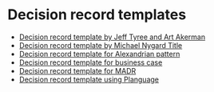 # Decision record templates

* [Decision record template by Jeff Tyree and Art Akerman](decision-record-template-by-jeff-tyree-and-art-akerman/index.md)
* [Decision record template by Michael Nygard
Title](decision-record-template-by-michael-nygard/index.md)
* [Decision record template for Alexandrian pattern](decision-record-template-for-alexandrian-pattern/index.md)
* [Decision record template for business case](decision-record-template-for-business-case/index.md)
* [Decision record template for MADR](decision-record-template-madr/index.md)
* [Decision record template using Planguage](decision-record-template-using-planguage/index.md)
